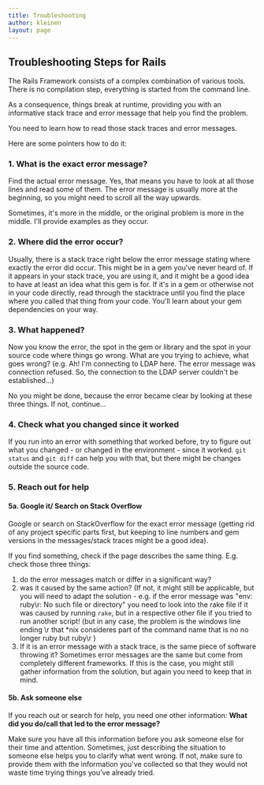 ```yaml
---
title: Troubleshooting
author: kleinen
layout: page
---
```

## Troubleshooting Steps for Rails

The Rails Framework consists of a complex combination of various tools.
There is no compilation step, everything is started from the command line.

As a consequence, things break at runtime, providing you with an informative
stack trace and error message that help you find the problem.

You need to learn how to read those stack traces and error messages.

Here are some pointers how to do it:

### 1. What is the exact error message?
Find the actual error message. Yes, that means you have to look at all those lines and read some of them. The error message is usually more at the beginning, so you might need to scroll all the way upwards.

Sometimes, it's more in the middle, or the original problem is more in the middle.
I'll provide examples as they occur.

### 2. Where did the error occur?
Usually, there is a stack trace right below the error message stating where exactly the error did occur. This might be in a gem you've never heard of. If it appears in your stack trace, you are using it, and it might be a good idea to have at least an idea what this gem is for. If it's in a gem or otherwise not in your code directly, read through the stacktrace until you find the place where you called that thing from your code. You'll learn about your gem dependencies on your way.

### 3. What happened?

Now you know the error, the spot in the gem or library and the spot in your source code where things go wrong. What are you trying to achieve, what goes
wrong? (e.g. Ah! I'm connecting to LDAP here. The error message was connection refused. So, the connection to the LDAP server couldn't be established...)

No you might be done, because the error became clear by looking at these three
things. If not, continue...

### 4. Check what you changed since it worked

If you run into an error with something that worked before, try to figure out what you changed - or changed in the environment - since it worked.
`git status` and `git diff` can help you with that, but there might be changes outside the source code.

### 5. Reach out for help

#### 5a. Google it/ Search on Stack Overflow

Google or search on StackOverflow for the exact error message (getting rid of any project specific parts first, but keeping to line numbers and gem versions in the messages/stack traces might be a good idea).

If you find something, check if the page describes the same thing. E.g. check those three things:

1. do the error messages match or differ in a significant way?
2. was it caused by the same action? (If not, it might still be applicable, but you will need to adapt the solution - e.g. if the error message was "env: ruby\\r: No such file or directory" you need to look into the rake file if it was caused by running `rake`, but in a respective other file if you tried to run another script! (but in any case, the problem is the windows line ending \\r that \*nix consideres part of the command name that is no no longer ruby but ruby\\r )
3. If it is an error message with a stack trace, is the same piece of software throwing it? Sometimes error messages are the same but come from completely different frameworks. If this is the case, you might still gather information from the solution, but again you need to keep that in mind.

#### 5b. Ask someone else

If you reach out or search for help, you need one other information:
__What did you do/call that led to the error message?__

Make sure you have all this information before you ask someone else for their time and attention. Sometimes, just describing the situation to someone else helps you to clarify what went wrong. If not, make sure to provide them with the
information you've collected so that they would not waste time trying things you've already tried.
